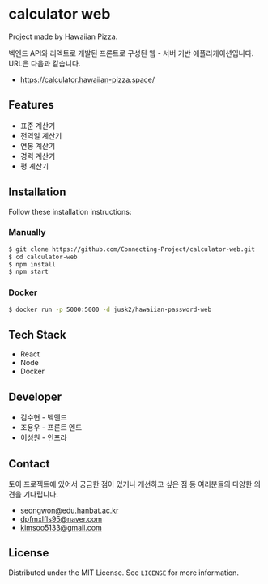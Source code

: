 # calculator web

Project made by Hawaiian Pizza. 

벡엔드 API와 리엑트로 개발된 프론트로 구성된 웹 - 서버 기반 애플리케이션입니다. URL은 다음과 같습니다. 

* https://calculator.hawaiian-pizza.space/



## Features

- 표준 계산기
- 전역일 계산기
- 연봉 계산기
- 경력 계산기
- 평 계산기



## Installation

Follow these installation instructions:

### Manually

```bash
$ git clone https://github.com/Connecting-Project/calculator-web.git
$ cd calculator-web
$ npm install 
$ npm start
```

### Docker 

```bash
$ docker run -p 5000:5000 -d jusk2/hawaiian-password-web
```



## Tech Stack

* React
* Node
* Docker



## Developer

- 김수현 - 벡엔드
- 조용우 - 프론트 엔드
- 이성원 - 인프라



## Contact

토이 프로젝트에 있어서 궁금한 점이 있거나 개선하고 싶은 점 등 여러분들의 다양한 의견을 기다립니다.

- [seongwon@edu.hanbat.ac.kr](mailto:seongwon@edu.hanbat.ac.kr)
- [dpfmxlfls95@naver.com](mailto:dpfmxlfls95@naver.com)
- kimsoo5133@gmail.com



## License

Distributed under the MIT License. See `LICENSE` for more information.



